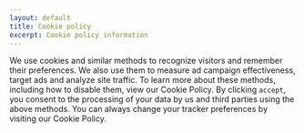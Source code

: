 ```yaml
---
layout: default
title: Cookie policy
excerpt: Cookie policy information
---
```


We use cookies and similar methods to recognize visitors and remember their preferences. We also use them to measure ad campaign effectiveness, target ads and analyze site traffic. To learn more about these methods, including how to disable them, view our Cookie Policy. By clicking `accept`, you consent to the processing of your data by us and third parties using the above methods. You can always change your tracker preferences by visiting our Cookie Policy.
